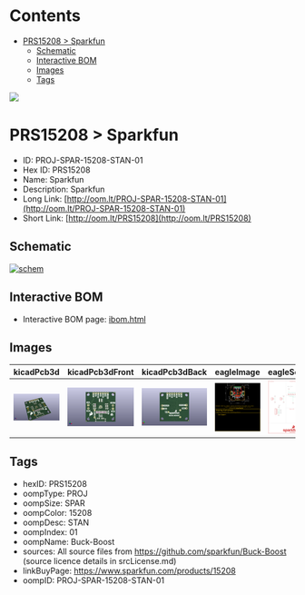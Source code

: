 



Contents
========

* [PRS15208 > Sparkfun](#prs15208--sparkfun)
	* [Schematic](#schematic)
	* [Interactive BOM](#interactive-bom)
	* [Images](#images)
	* [Tags](#tags)
  
![][im]
# PRS15208 > Sparkfun

- ID: PROJ-SPAR-15208-STAN-01
- Hex ID: PRS15208
- Name: Sparkfun
- Description: Sparkfun
- Long Link: [http://oom.lt/PROJ-SPAR-15208-STAN-01](http://oom.lt/PROJ-SPAR-15208-STAN-01)
- Short Link: [http://oom.lt/PRS15208](http://oom.lt/PRS15208)

## Schematic
  
[![schem](eagleSchemImage.png)](eagleSchemImage.png)
## Interactive BOM

- Interactive BOM page: [ibom.html](https://htmlpreview.github.io/?https://github.com/oomlout/oomlout_OOMP_projects/blob/main/PROJ-SPAR-15208-STAN-01/kicad/bom/ibom.html)

## Images
  
  

|kicadPcb3d|kicadPcb3dFront|kicadPcb3dBack|eagleImage|eagleSchemImage|
| :---: | :---: | :---: | :---: | :---: |
|[![kicadPcb3d](kicadPcb3d_140.png)](kicadPcb3d.png)|[![kicadPcb3dFront](kicadPcb3dFront_140.png)](kicadPcb3dFront.png)|[![kicadPcb3dBack](kicadPcb3dBack_140.png)](kicadPcb3dBack.png)|[![eagleImage](eagleImage_140.png)](eagleImage.png)|[![eagleSchemImage](eagleSchemImage_140.png)](eagleSchemImage.png)|

## Tags

- hexID: PRS15208
- oompType: PROJ
- oompSize: SPAR
- oompColor: 15208
- oompDesc: STAN
- oompIndex: 01
- oompName: Buck-Boost
- sources: All source files from https://github.com/sparkfun/Buck-Boost (source licence details in srcLicense.md)
- linkBuyPage: https://www.sparkfun.com/products/15208
- oompID: PROJ-SPAR-15208-STAN-01



[im]: kicadPcb3d_450.png
